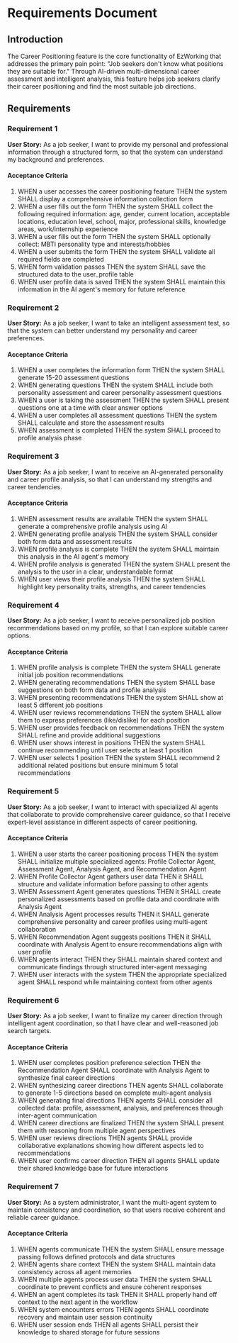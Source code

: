 # Requirements Document

## Introduction

The Career Positioning feature is the core functionality of EzWorking that addresses the primary pain point: "Job seekers don't know what positions they are suitable for." Through AI-driven multi-dimensional career assessment and intelligent analysis, this feature helps job seekers clarify their career positioning and find the most suitable job directions.

## Requirements

### Requirement 1

**User Story:** As a job seeker, I want to provide my personal and professional information through a structured form, so that the system can understand my background and preferences.

#### Acceptance Criteria

1. WHEN a user accesses the career positioning feature THEN the system SHALL display a comprehensive information collection form
2. WHEN a user fills out the form THEN the system SHALL collect the following required information: age, gender, current location, acceptable locations, education level, school, major, professional skills, knowledge areas, work/internship experience
3. WHEN a user fills out the form THEN the system SHALL optionally collect: MBTI personality type and interests/hobbies
4. WHEN a user submits the form THEN the system SHALL validate all required fields are completed
5. WHEN form validation passes THEN the system SHALL save the structured data to the user_profile table
6. WHEN user profile data is saved THEN the system SHALL maintain this information in the AI agent's memory for future reference

### Requirement 2

**User Story:** As a job seeker, I want to take an intelligent assessment test, so that the system can better understand my personality and career preferences.

#### Acceptance Criteria

1. WHEN a user completes the information form THEN the system SHALL generate 15-20 assessment questions
2. WHEN generating questions THEN the system SHALL include both personality assessment and career personality assessment questions
3. WHEN a user is taking the assessment THEN the system SHALL present questions one at a time with clear answer options
4. WHEN a user completes all assessment questions THEN the system SHALL calculate and store the assessment results
5. WHEN assessment is completed THEN the system SHALL proceed to profile analysis phase

### Requirement 3

**User Story:** As a job seeker, I want to receive an AI-generated personality and career profile analysis, so that I can understand my strengths and career tendencies.

#### Acceptance Criteria

1. WHEN assessment results are available THEN the system SHALL generate a comprehensive profile analysis using AI
2. WHEN generating profile analysis THEN the system SHALL consider both form data and assessment results
3. WHEN profile analysis is complete THEN the system SHALL maintain this analysis in the AI agent's memory
4. WHEN profile analysis is generated THEN the system SHALL present the analysis to the user in a clear, understandable format
5. WHEN user views their profile analysis THEN the system SHALL highlight key personality traits, strengths, and career tendencies

### Requirement 4

**User Story:** As a job seeker, I want to receive personalized job position recommendations based on my profile, so that I can explore suitable career options.

#### Acceptance Criteria

1. WHEN profile analysis is complete THEN the system SHALL generate initial job position recommendations
2. WHEN generating recommendations THEN the system SHALL base suggestions on both form data and profile analysis
3. WHEN presenting recommendations THEN the system SHALL show at least 5 different job positions
4. WHEN user reviews recommendations THEN the system SHALL allow them to express preferences (like/dislike) for each position
5. WHEN user provides feedback on recommendations THEN the system SHALL refine and provide additional suggestions
6. WHEN user shows interest in positions THEN the system SHALL continue recommending until user selects at least 1 position
7. WHEN user selects 1 position THEN the system SHALL recommend 2 additional related positions but ensure minimum 5 total recommendations

### Requirement 5

**User Story:** As a job seeker, I want to interact with specialized AI agents that collaborate to provide comprehensive career guidance, so that I receive expert-level assistance in different aspects of career positioning.

#### Acceptance Criteria

1. WHEN a user starts the career positioning process THEN the system SHALL initialize multiple specialized agents: Profile Collector Agent, Assessment Agent, Analysis Agent, and Recommendation Agent
2. WHEN Profile Collector Agent gathers user data THEN it SHALL structure and validate information before passing to other agents
3. WHEN Assessment Agent generates questions THEN it SHALL create personalized assessments based on profile data and coordinate with Analysis Agent
4. WHEN Analysis Agent processes results THEN it SHALL generate comprehensive personality and career profiles using multi-agent collaboration
5. WHEN Recommendation Agent suggests positions THEN it SHALL coordinate with Analysis Agent to ensure recommendations align with user profile
6. WHEN agents interact THEN they SHALL maintain shared context and communicate findings through structured inter-agent messaging
7. WHEN user interacts with the system THEN the appropriate specialized agent SHALL respond while maintaining context from other agents

### Requirement 6

**User Story:** As a job seeker, I want to finalize my career direction through intelligent agent coordination, so that I have clear and well-reasoned job search targets.

#### Acceptance Criteria

1. WHEN user completes position preference selection THEN the Recommendation Agent SHALL coordinate with Analysis Agent to synthesize final career directions
2. WHEN synthesizing career directions THEN agents SHALL collaborate to generate 1-5 directions based on complete multi-agent analysis
3. WHEN generating final directions THEN agents SHALL consider all collected data: profile, assessment, analysis, and preferences through inter-agent communication
4. WHEN career directions are finalized THEN the system SHALL present them with reasoning from multiple agent perspectives
5. WHEN user reviews directions THEN agents SHALL provide collaborative explanations showing how different aspects led to recommendations
6. WHEN user confirms career direction THEN all agents SHALL update their shared knowledge base for future interactions

### Requirement 7

**User Story:** As a system administrator, I want the multi-agent system to maintain consistency and coordination, so that users receive coherent and reliable career guidance.

#### Acceptance Criteria

1. WHEN agents communicate THEN the system SHALL ensure message passing follows defined protocols and data structures
2. WHEN agents share context THEN the system SHALL maintain data consistency across all agent memories
3. WHEN multiple agents process user data THEN the system SHALL coordinate to prevent conflicts and ensure coherent responses
4. WHEN an agent completes its task THEN it SHALL properly hand off context to the next agent in the workflow
5. WHEN system encounters errors THEN agents SHALL coordinate recovery and maintain user session continuity
6. WHEN user session ends THEN all agents SHALL persist their knowledge to shared storage for future sessions